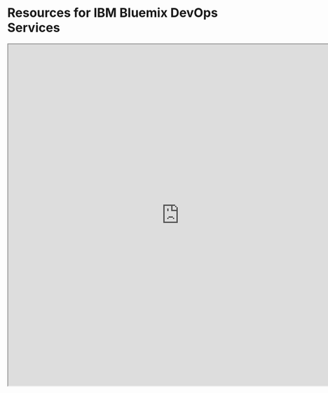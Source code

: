 # Resources for IBM Bluemix DevOps Services

<iframe src="http://doc-resources.mybluemix.net" scrolling="yes" width="780px" height="780px" />
